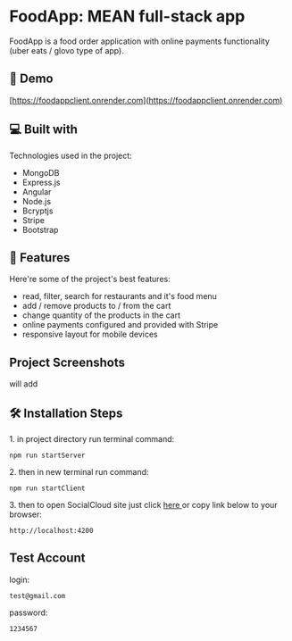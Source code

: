 <h1 id="title">FoodApp: MEAN full-stack app</h1>
<p id="description">FoodApp is a food order application with online payments functionality (uber eats / glovo type of app).</p>

<h2>🚀 Demo</h2>

[https://foodappclient.onrender.com](https://foodappclient.onrender.com)

<h2>💻 Built with</h2>

Technologies used in the project:

*   MongoDB
*   Express.js
*   Angular
*   Node.js
*   Bcryptjs
*   Stripe
*   Bootstrap
  
<h2>🧐 Features</h2>

Here're some of the project's best features:

*   read, filter, search for restaurants and it's food menu
*   add / remove products to / from the cart
*   change quantity of the products in the cart
*   online payments configured and provided with Stripe
*   responsive layout for mobile devices

<h2>Project Screenshots</h2>
will add

<h2>🛠️ Installation Steps</h2>

<p>1. in project directory run terminal command:</p>

```
npm run startServer
```

<p>2. then in new terminal run command:</p>

```
npm run startClient
```

<p>3. then to open SocialCloud site just click <a href="http://localhost:4200"> here </a> or copy link below to your browser:</p>

```
http://localhost:4200
```

<h2>Test Account</h2>

<p>login:</p>

```
test@gmail.com
```

<p>password:</p>

```
1234567
```

